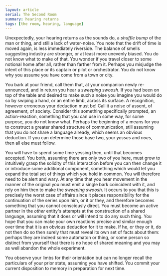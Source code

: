 ```yaml
---
layout: article
serial: The Second Room
summary: hearing returns
tags: [the room, hearing, language]
---
```


Unexpectedly, your hearing returns as the sounds do, a _shuffle bump_ of the man or thing, and still a lack of water-noise.  You note that the drift of time is moved again, is less immediately riverside. The balance of smells suggesting industry are stronger, or at least more unevenly biased. You do not know what to make of that. You wonder if you travel closer to some notional home after all, rather than farther from it. Perhaps you misjudge the intent of this place or its captain or pilot or orchestrator. You do not know why you assume you have come from a town or city. 

You bark at your friend, call them that, at your companion newly re-announced, and in return you hear a _sweeping swoosh_.  If you had been on top of the table and desired to make such a noise you imagine you would do so by swiping a hand, or an entire limb, across its surface. A recognition, however erroneous your deduction must be! Call it a noise of assent, of agreement, of society.  Consider this something specifically prompted, an action-reaction, something that you can use in some way, for some purpose, you do not know what.  Perhaps the beginning of a means for you to construct a greater shared structure of communication, still assuming that you do not share a language already, which seems an obvious deduction. If you can determine those base two, your _yesses_ and _noes_, then all else must follow.

You will have to spend some time yessing then, until that becomes accepted. You both, assuming there are only two of you here, must grow to intuitively grasp the solidity of this interaction before you can then change it or introduce some additional component, something which would let you expand the total set of things which you hold in common. You will therefore need to be alert and wary. At any time that you hear movement in the manner of the original you must emit a single bark coincident with it, and rely on him then to make the _sweeping swoosh_. It occurs to you that this is precisely the worst case of affairs since it places responsibility for the continuation of the series upon him, or it or they, and therefore becomes something that you cannot consciously direct. You must become an active partner in the _other_ entity's attempts at the construction of a shared language, assuming that it does or will intend to do any such thing.  You hope that you can make your own reactions precise and similar enough over time that it is an obvious deduction for it to make.  If he, or they or it, do not then do so then surely that must reveal its own set of facts about them: perhaps they are indeed some automaton or thing, or some person so distinct from yourself that there is no hope of shared meaning and you may as well abandon the whole experiment.

You observe your limbs for their orientation but can no longer recall the particulars of your prior state, assuming you have shifted. You commit your current disposition to memory in preparation for next time.
